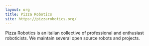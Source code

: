 ```yaml
---
layout: org
title: Pizza Robotics
site: https://pizzarobotics.org/
---
```

Pizza Robotics is an italian collective of professional and enthusiast roboticists. We maintain several open source robots and projects.
